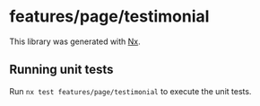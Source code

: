 # features/page/testimonial

This library was generated with [Nx](https://nx.dev).

## Running unit tests

Run `nx test features/page/testimonial` to execute the unit tests.
